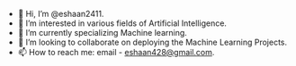 - 👋 Hi, I’m @eshaan2411.
- 👀 I’m interested in various fields of Artificial Intelligence. 
- 🌱 I’m currently specializing Machine learning.
- 💞️ I’m looking to collaborate on deploying the Machine Learning Projects.
- 📫 How to reach me: email - eshaan428@gmail.com.

<!---
eshaan2411/eshaan2411 is a ✨ special ✨ repository because its `README.md` (this file) appears on your GitHub profile.
You can click the Preview link to take a look at your changes.
--->
